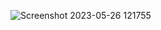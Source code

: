 ![Screenshot 2023-05-26 121755](https://github.com/Anujit1/Web_Development_Project/assets/129964900/350a585a-72d9-4d68-996d-085c5f911bc2)
